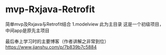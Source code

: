 # mvp-Rxjava-Retrofit
简单mvp及Rxjava与Retrofit结合
1.modelview   此为主目录
这是一个初级项目，中间app是原先主项目

最后奉上学习时的主要博客（作者讲解之非常到位）
https://www.jianshu.com/p/7b839b7c5884
